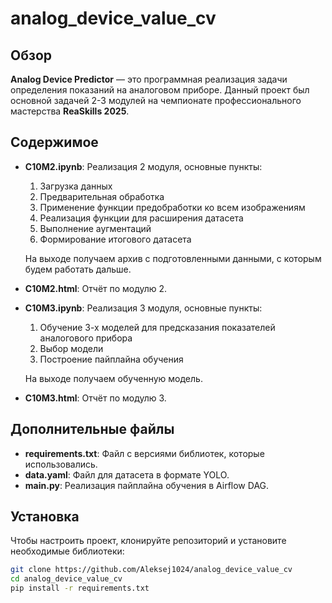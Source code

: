 # analog_device_value_cv

## Обзор

**Analog Device Predictor** — это программная реализация задачи определения показаний на аналоговом приборе. Данный проект был основной задачей 2-3 модулей на чемпионате профессионального мастерства **ReaSkills 2025**.

## Содержимое

- **C10M2.ipynb**: Реализация 2 модуля, основные пункты:
  1. Загрузка данных
  2. Предварительная обработка
  3. Применение функции предобработки ко всем изображениям
  4. Реализация функции для расширения датасета
  5. Выполнение аугментаций
  6. Формирование итогового датасета

   На выходе получаем архив с подготовленными данными, с которым будем работать дальше.

- **C10M2.html**: Отчёт по модулю 2.

- **C10M3.ipynb**: Реализация 3 модуля, основные пункты:
  1. Обучение 3-х моделей для предсказания показателей аналогового прибора
  2. Выбор модели
  3. Построение пайплайна обучения

   На выходе получаем обученную модель.

- **C10M3.html**: Отчёт по модулю 3.

## Дополнительные файлы

- **requirements.txt**: Файл с версиями библиотек, которые использовались.
- **data.yaml**: Файл для датасета в формате YOLO.
- **main.py**: Реализация пайплайна обучения в Airflow DAG.

## Установка

Чтобы настроить проект, клонируйте репозиторий и установите необходимые библиотеки:

```bash
git clone https://github.com/Aleksej1024/analog_device_value_cv
cd analog_device_value_cv
pip install -r requirements.txt
```
